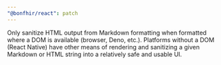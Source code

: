 ```yaml
---
"@bonfhir/react": patch
---
```


Only sanitize HTML output from Markdown formatting when formatted where a DOM is available (browser, Deno, etc.). Platforms without a DOM (React Native) have other means of rendering and sanitizing a given Markdown or HTML string into a relatively safe and usable UI.
